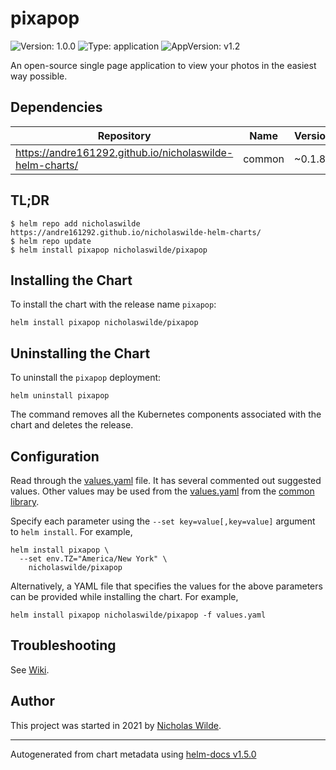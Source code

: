# pixapop

![Version: 1.0.0](https://img.shields.io/badge/Version-1.0.0-informational?style=flat-square) ![Type: application](https://img.shields.io/badge/Type-application-informational?style=flat-square) ![AppVersion: v1.2](https://img.shields.io/badge/AppVersion-v1.2-informational?style=flat-square)

An open-source single page application to view your photos in the easiest way possible.

## Dependencies

| Repository | Name | Version |
|------------|------|---------|
| https://andre161292.github.io/nicholaswilde-helm-charts/ | common | ~0.1.8 |

## TL;DR
```console
$ helm repo add nicholaswilde https://andre161292.github.io/nicholaswilde-helm-charts/
$ helm repo update
$ helm install pixapop nicholaswilde/pixapop
```

## Installing the Chart
To install the chart with the release name `pixapop`:
```console
helm install pixapop nicholaswilde/pixapop
```

## Uninstalling the Chart
To uninstall the `pixapop` deployment:
```console
helm uninstall pixapop
```
The command removes all the Kubernetes components associated with the chart and deletes the release.

## Configuration

Read through the [values.yaml](./values.yaml) file. It has several commented out suggested values.
Other values may be used from the [values.yaml](../common/values.yaml) from the [common library](../common).

Specify each parameter using the `--set key=value[,key=value]` argument to `helm install`. For example,
```console
helm install pixapop \
  --set env.TZ="America/New York" \
    nicholaswilde/pixapop
```

Alternatively, a YAML file that specifies the values for the above parameters can be provided while installing the chart.
For example,
```console
helm install pixapop nicholaswilde/pixapop -f values.yaml
```

## Troubleshooting
See [Wiki](https://github.com/nicholaswilde/helm-charts/wiki/Troubleshooting).

## Author
This project was started in 2021 by [Nicholas Wilde](https://github.com/nicholaswilde).

----------------------------------------------
Autogenerated from chart metadata using [helm-docs v1.5.0](https://github.com/norwoodj/helm-docs/releases/v1.5.0)
